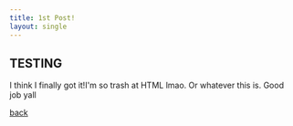 ```yaml
---
title: 1st Post!
layout: single
---
```


## TESTING
I think I finally got it!I'm so trash at HTML lmao. Or whatever this is. Good job yall

[back](../BlogPage.md)
